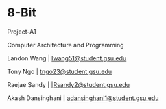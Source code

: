 # 8-Bit
Project-A1

Computer Architecture and Programming

Landon Wang   |   lwang51@student.gsu.edu

Tony Ngo   |   tngo23@student.gsu.edu

Raejae Sandy   |   |Rsandy2@student.gsu.edu

Akash Dansinghani   |   adansinghani1@student.gsu.edu

